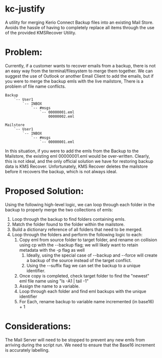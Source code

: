 # kc-justify
A utility for merging Kerio Connect Backup files into an existing Mail Store. Avoids the hassle of having to completely replace all items through the use of the provided KMSRecover Utility.

# Problem:
Currently, if a customer wants to recover emails from a backup, there is not an easy way from the terminal/filesystem to merge them together. 
We can suggest the use of Outlook or another Email Client to add the emails, but if you were to merge the backup emls with the live mailstore, 
There is a problem of file name conflicts. 

```
Backup
	`-- User1
		`-- INBOX
			`-- #msgs
				`-- 00000001.eml
				    00000002.eml

Mailstore
	`-- User1
		`-- INBOX
			`-- #msgs
				`-- 00000001.eml
```

 In this situation, if you were to add the emls from the Backup to the Mailstore, the existing eml 00000001.eml would be over-written.
 Clearly, this is not ideal, and the only official solution we have for restoring backup data is KMS Recover.
 Unfortunately, KMS Recover deletes the mailstore before it recovers the backup, which is not always ideal. 

# Proposed Solution:
 Using the following high-level logic, we can loop through each folder in the backup to properly merge the two collections of emls:
 1. Loop through the backup to find folders containing emls.
 2. Match the folder found to the folder within the mailstore.
 3. Build a dictionary reference of all folders that need to be merged.
 4. Loop through the folders and perform the following logic to each: 
 	1. Copy eml from source folder to target folder, and rename on collision using cp with the --backup flag; we will likely want to retain metadata with the -p flag as well
 		1. Ideally, using the special case of --backup and --force will create a backup of the source instead of the target conflict.
 		2. Using the --suffix flag we can set the backup to a unique identifier. 
   	2. Once copy is completed, check target folder to find the "newest" eml file name using "ls -A1 | tail -1"
   	3. Assign the name to a variable.
   	4. Loop through each folder and find eml backups with the unique identifier
   	5. For Each, rename backup to variable name incremented (in base16) + 1

# Considerations: 
 The Mail Server will need to be stopped to prevent any new emls from arriving during the script run.
 We need to ensure that the Base16 increment is accurately labelling. 
